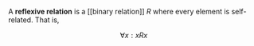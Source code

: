 A **reflexive relation** is a [[binary relation]] $R$ where every element is self-related. That is, 

$$
\forall x: xRx
$$